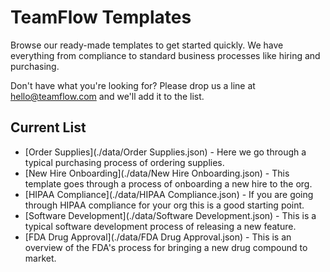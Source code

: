 # TeamFlow Templates

Browse our ready-made templates to get started quickly. We have everything from compliance to standard business processes like hiring and purchasing.

Don't have what you're looking for? Please drop us a line at hello@teamflow.com and we'll add it to the list.

## Current List

- [Order Supplies](./data/Order Supplies.json) - Here we go through a typical purchasing process of ordering supplies.
- [New Hire Onboarding](./data/New Hire Onboarding.json) - This template goes through a process of onboarding a new hire to the org.
- [HIPAA Compliance](./data/HIPAA Compliance.json) - If you are going through HIPAA compliance for your org this is a good starting point.
- [Software Development](./data/Software Development.json) - This is a typical software development process of releasing a new feature.
- [FDA Drug Approval](./data/FDA Drug Approval.json) - This is an overview of the FDA's process for bringing a new drug compound to market.
